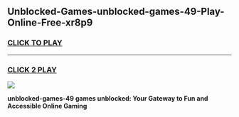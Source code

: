 
## Unblocked-Games-unblocked-games-49-Play-Online-Free-xr8p9
<h3>
<a href="https://premium76.site?title=unblocked-games-49&ref=26A">CLICK TO PLAY</a></h3>
<hr>

<h3>
<a href="https://premium76.site?title=unblocked-games-49&ref=26A">CLICK 2 PLAY</a>
  
</h3>

<a href="https://premium76.site?title=unblocked-games-49&ref=26A"><img src="https://clearcache.store/games.png"></a>


**unblocked-games-49 games unblocked: Your Gateway to Fun and Accessible Online Gaming**
